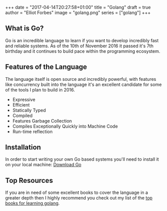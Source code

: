 +++
date = "2017-04-14T20:27:58+01:00"
title = "Golang"
draft = true
author = "Elliot Forbes"
image = "golang.png"
series = ["golang"]
+++

## What is Go? 

Go is an incredible language to learn if you want to develop incredibly fast and reliable systems. As of the 10th of November 2016 it passed it's 7th birthday and it continues to build pace within the programming ecosystem. 


## Features of the Language

The language itself is open source and incredibly powerful, with features like concurrency built into the language it's an excellent candidate for some of the tools I plan to build in 2016.

* Expressive
* Efficient
* Statically Typed
* Compiled
* Features Garbage Collection
* Compiles Exceptionally Quickly into Machine Code
* Run-time reflection

## Installation

In order to start writing your own Go based systems you'll need to install it on your local machine: [Download Go](https://golang.org/dl/) 

## Top Resources

If you are in need of some excellent books to cover the language in a greater depth then I highly recommend you check out my list of the [top books for learning golang](/golang/top-books-for-learning-golang/).
